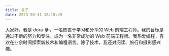 ```yaml
---
title: 关于
date: 2023-03-31 18:19:49
---
```


大家好，我是 dora-ljh，一名热衷于学习和分享的 Web 前端工程师。我的目标是通过不断的努力和专注，成为一名非常成功的 Web 前端工程师。我热爱编程，喜欢在业余时间探索新技术和编程语言。除了技术，我还对阅读、旅行和摄影感兴趣。
